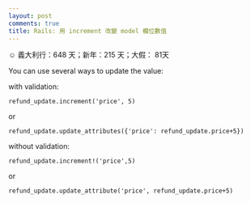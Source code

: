 ```yaml
---
layout: post
comments: true
title: Rails: 用 increment 改變 model 欄位數值
---
```


:relaxed: 義大利行：648 天；新年：215 天；大假： 81天


You can use several ways to update the value:

with validation:

```
refund_update.increment('price', 5)
```

or

```
refund_update.update_attributes({'price': refund_update.price+5})
```

without validation:

```
refund_update.increment!('price',5)
```

or

```
refund_update.update_attribute('price', refund_update.price+5)
```
